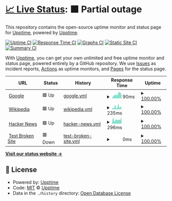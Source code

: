 # [📈 Live Status](https://upptime.github.io/upptime): <!--live status--> **🟧 Partial outage**

This repository contains the open-source uptime monitor and status page for [Upptime](https://upptime.js.org), powered by [Upptime](https://github.com/upptime/upptime).

[![Uptime CI](https://github.com/minecraftchest1/ArsRoboticsStatus/workflows/Uptime%20CI/badge.svg)](https://github.com/minecraftchest1/ArsRoboticsStatus/actions?query=workflow%3A%22Uptime+CI%22)
[![Response Time CI](https://github.com/minecraftchest1/ArsRoboticsStatus/workflows/Response%20Time%20CI/badge.svg)](https://github.com/minecraftchest1/ArsRoboticsStatus/actions?query=workflow%3A%22Response+Time+CI%22)
[![Graphs CI](https://github.com/minecraftchest1/ArsRoboticsStatus/workflows/Graphs%20CI/badge.svg)](https://github.com/minecraftchest1/ArsRoboticsStatus/actions?query=workflow%3A%22Graphs+CI%22)
[![Static Site CI](https://github.com/minecraftchest1/ArsRoboticsStatus/workflows/Static%20Site%20CI/badge.svg)](https://github.com/minecraftchest1/ArsRoboticsStatus/actions?query=workflow%3A%22Static+Site+CI%22)
[![Summary CI](https://github.com/minecraftchest1/ArsRoboticsStatus/workflows/Summary%20CI/badge.svg)](https://github.com/minecraftchest1/ArsRoboticsStatus/actions?query=workflow%3A%22Summary+CI%22)

With [Upptime](https://upptime.js.org), you can get your own unlimited and free uptime monitor and status page, powered entirely by a GitHub repository. We use [Issues](https://github.com/upptime/upptime/issues) as incident reports, [Actions](https://github.com/minecraftchest1/ArsRoboticsStatus/actions) as uptime monitors, and [Pages](https://upptime.github.io/upptime) for the status page.

<!--start: status pages-->
<!-- This summary is generated by Upptime (https://github.com/upptime/upptime) -->
<!-- Do not edit this manually, your changes will be overwritten -->
<!-- prettier-ignore -->
| URL | Status | History | Response Time | Uptime |
| --- | ------ | ------- | ------------- | ------ |
| <img alt="" src="https://favicons.githubusercontent.com/www.google.com" height="13"> [Google](https://www.google.com) | 🟩 Up | [google.yml](https://github.com/minecraftchest1/ArsRoboticsStatus/commits/HEAD/history/google.yml) | <details><summary><img alt="Response time graph" src="./graphs/google/response-time-week.png" height="20"> 90ms</summary><br><a href="https://minecraftchest1.github.io/ArsRoboticsStatus/history/google"><img alt="Response time 90" src="https://img.shields.io/endpoint?url=https%3A%2F%2Fraw.githubusercontent.com%2Fminecraftchest1%2FArsRoboticsStatus%2FHEAD%2Fapi%2Fgoogle%2Fresponse-time.json"></a><br><a href="https://minecraftchest1.github.io/ArsRoboticsStatus/history/google"><img alt="24-hour response time 90" src="https://img.shields.io/endpoint?url=https%3A%2F%2Fraw.githubusercontent.com%2Fminecraftchest1%2FArsRoboticsStatus%2FHEAD%2Fapi%2Fgoogle%2Fresponse-time-day.json"></a><br><a href="https://minecraftchest1.github.io/ArsRoboticsStatus/history/google"><img alt="7-day response time 90" src="https://img.shields.io/endpoint?url=https%3A%2F%2Fraw.githubusercontent.com%2Fminecraftchest1%2FArsRoboticsStatus%2FHEAD%2Fapi%2Fgoogle%2Fresponse-time-week.json"></a><br><a href="https://minecraftchest1.github.io/ArsRoboticsStatus/history/google"><img alt="30-day response time 90" src="https://img.shields.io/endpoint?url=https%3A%2F%2Fraw.githubusercontent.com%2Fminecraftchest1%2FArsRoboticsStatus%2FHEAD%2Fapi%2Fgoogle%2Fresponse-time-month.json"></a><br><a href="https://minecraftchest1.github.io/ArsRoboticsStatus/history/google"><img alt="1-year response time 90" src="https://img.shields.io/endpoint?url=https%3A%2F%2Fraw.githubusercontent.com%2Fminecraftchest1%2FArsRoboticsStatus%2FHEAD%2Fapi%2Fgoogle%2Fresponse-time-year.json"></a></details> | <details><summary><a href="https://minecraftchest1.github.io/ArsRoboticsStatus/history/google">100.00%</a></summary><a href="https://minecraftchest1.github.io/ArsRoboticsStatus/history/google"><img alt="All-time uptime 100.00%" src="https://img.shields.io/endpoint?url=https%3A%2F%2Fraw.githubusercontent.com%2Fminecraftchest1%2FArsRoboticsStatus%2FHEAD%2Fapi%2Fgoogle%2Fuptime.json"></a><br><a href="https://minecraftchest1.github.io/ArsRoboticsStatus/history/google"><img alt="24-hour uptime 100.00%" src="https://img.shields.io/endpoint?url=https%3A%2F%2Fraw.githubusercontent.com%2Fminecraftchest1%2FArsRoboticsStatus%2FHEAD%2Fapi%2Fgoogle%2Fuptime-day.json"></a><br><a href="https://minecraftchest1.github.io/ArsRoboticsStatus/history/google"><img alt="7-day uptime 100.00%" src="https://img.shields.io/endpoint?url=https%3A%2F%2Fraw.githubusercontent.com%2Fminecraftchest1%2FArsRoboticsStatus%2FHEAD%2Fapi%2Fgoogle%2Fuptime-week.json"></a><br><a href="https://minecraftchest1.github.io/ArsRoboticsStatus/history/google"><img alt="30-day uptime 100.00%" src="https://img.shields.io/endpoint?url=https%3A%2F%2Fraw.githubusercontent.com%2Fminecraftchest1%2FArsRoboticsStatus%2FHEAD%2Fapi%2Fgoogle%2Fuptime-month.json"></a><br><a href="https://minecraftchest1.github.io/ArsRoboticsStatus/history/google"><img alt="1-year uptime 100.00%" src="https://img.shields.io/endpoint?url=https%3A%2F%2Fraw.githubusercontent.com%2Fminecraftchest1%2FArsRoboticsStatus%2FHEAD%2Fapi%2Fgoogle%2Fuptime-year.json"></a></details>
| <img alt="" src="https://favicons.githubusercontent.com/en.wikipedia.org" height="13"> [Wikipedia](https://en.wikipedia.org) | 🟩 Up | [wikipedia.yml](https://github.com/minecraftchest1/ArsRoboticsStatus/commits/HEAD/history/wikipedia.yml) | <details><summary><img alt="Response time graph" src="./graphs/wikipedia/response-time-week.png" height="20"> 235ms</summary><br><a href="https://minecraftchest1.github.io/ArsRoboticsStatus/history/wikipedia"><img alt="Response time 235" src="https://img.shields.io/endpoint?url=https%3A%2F%2Fraw.githubusercontent.com%2Fminecraftchest1%2FArsRoboticsStatus%2FHEAD%2Fapi%2Fwikipedia%2Fresponse-time.json"></a><br><a href="https://minecraftchest1.github.io/ArsRoboticsStatus/history/wikipedia"><img alt="24-hour response time 235" src="https://img.shields.io/endpoint?url=https%3A%2F%2Fraw.githubusercontent.com%2Fminecraftchest1%2FArsRoboticsStatus%2FHEAD%2Fapi%2Fwikipedia%2Fresponse-time-day.json"></a><br><a href="https://minecraftchest1.github.io/ArsRoboticsStatus/history/wikipedia"><img alt="7-day response time 235" src="https://img.shields.io/endpoint?url=https%3A%2F%2Fraw.githubusercontent.com%2Fminecraftchest1%2FArsRoboticsStatus%2FHEAD%2Fapi%2Fwikipedia%2Fresponse-time-week.json"></a><br><a href="https://minecraftchest1.github.io/ArsRoboticsStatus/history/wikipedia"><img alt="30-day response time 235" src="https://img.shields.io/endpoint?url=https%3A%2F%2Fraw.githubusercontent.com%2Fminecraftchest1%2FArsRoboticsStatus%2FHEAD%2Fapi%2Fwikipedia%2Fresponse-time-month.json"></a><br><a href="https://minecraftchest1.github.io/ArsRoboticsStatus/history/wikipedia"><img alt="1-year response time 235" src="https://img.shields.io/endpoint?url=https%3A%2F%2Fraw.githubusercontent.com%2Fminecraftchest1%2FArsRoboticsStatus%2FHEAD%2Fapi%2Fwikipedia%2Fresponse-time-year.json"></a></details> | <details><summary><a href="https://minecraftchest1.github.io/ArsRoboticsStatus/history/wikipedia">100.00%</a></summary><a href="https://minecraftchest1.github.io/ArsRoboticsStatus/history/wikipedia"><img alt="All-time uptime 100.00%" src="https://img.shields.io/endpoint?url=https%3A%2F%2Fraw.githubusercontent.com%2Fminecraftchest1%2FArsRoboticsStatus%2FHEAD%2Fapi%2Fwikipedia%2Fuptime.json"></a><br><a href="https://minecraftchest1.github.io/ArsRoboticsStatus/history/wikipedia"><img alt="24-hour uptime 100.00%" src="https://img.shields.io/endpoint?url=https%3A%2F%2Fraw.githubusercontent.com%2Fminecraftchest1%2FArsRoboticsStatus%2FHEAD%2Fapi%2Fwikipedia%2Fuptime-day.json"></a><br><a href="https://minecraftchest1.github.io/ArsRoboticsStatus/history/wikipedia"><img alt="7-day uptime 100.00%" src="https://img.shields.io/endpoint?url=https%3A%2F%2Fraw.githubusercontent.com%2Fminecraftchest1%2FArsRoboticsStatus%2FHEAD%2Fapi%2Fwikipedia%2Fuptime-week.json"></a><br><a href="https://minecraftchest1.github.io/ArsRoboticsStatus/history/wikipedia"><img alt="30-day uptime 100.00%" src="https://img.shields.io/endpoint?url=https%3A%2F%2Fraw.githubusercontent.com%2Fminecraftchest1%2FArsRoboticsStatus%2FHEAD%2Fapi%2Fwikipedia%2Fuptime-month.json"></a><br><a href="https://minecraftchest1.github.io/ArsRoboticsStatus/history/wikipedia"><img alt="1-year uptime 100.00%" src="https://img.shields.io/endpoint?url=https%3A%2F%2Fraw.githubusercontent.com%2Fminecraftchest1%2FArsRoboticsStatus%2FHEAD%2Fapi%2Fwikipedia%2Fuptime-year.json"></a></details>
| <img alt="" src="https://favicons.githubusercontent.com/news.ycombinator.com" height="13"> [Hacker News](https://news.ycombinator.com) | 🟩 Up | [hacker-news.yml](https://github.com/minecraftchest1/ArsRoboticsStatus/commits/HEAD/history/hacker-news.yml) | <details><summary><img alt="Response time graph" src="./graphs/hacker-news/response-time-week.png" height="20"> 296ms</summary><br><a href="https://minecraftchest1.github.io/ArsRoboticsStatus/history/hacker-news"><img alt="Response time 296" src="https://img.shields.io/endpoint?url=https%3A%2F%2Fraw.githubusercontent.com%2Fminecraftchest1%2FArsRoboticsStatus%2FHEAD%2Fapi%2Fhacker-news%2Fresponse-time.json"></a><br><a href="https://minecraftchest1.github.io/ArsRoboticsStatus/history/hacker-news"><img alt="24-hour response time 296" src="https://img.shields.io/endpoint?url=https%3A%2F%2Fraw.githubusercontent.com%2Fminecraftchest1%2FArsRoboticsStatus%2FHEAD%2Fapi%2Fhacker-news%2Fresponse-time-day.json"></a><br><a href="https://minecraftchest1.github.io/ArsRoboticsStatus/history/hacker-news"><img alt="7-day response time 296" src="https://img.shields.io/endpoint?url=https%3A%2F%2Fraw.githubusercontent.com%2Fminecraftchest1%2FArsRoboticsStatus%2FHEAD%2Fapi%2Fhacker-news%2Fresponse-time-week.json"></a><br><a href="https://minecraftchest1.github.io/ArsRoboticsStatus/history/hacker-news"><img alt="30-day response time 296" src="https://img.shields.io/endpoint?url=https%3A%2F%2Fraw.githubusercontent.com%2Fminecraftchest1%2FArsRoboticsStatus%2FHEAD%2Fapi%2Fhacker-news%2Fresponse-time-month.json"></a><br><a href="https://minecraftchest1.github.io/ArsRoboticsStatus/history/hacker-news"><img alt="1-year response time 296" src="https://img.shields.io/endpoint?url=https%3A%2F%2Fraw.githubusercontent.com%2Fminecraftchest1%2FArsRoboticsStatus%2FHEAD%2Fapi%2Fhacker-news%2Fresponse-time-year.json"></a></details> | <details><summary><a href="https://minecraftchest1.github.io/ArsRoboticsStatus/history/hacker-news">100.00%</a></summary><a href="https://minecraftchest1.github.io/ArsRoboticsStatus/history/hacker-news"><img alt="All-time uptime 100.00%" src="https://img.shields.io/endpoint?url=https%3A%2F%2Fraw.githubusercontent.com%2Fminecraftchest1%2FArsRoboticsStatus%2FHEAD%2Fapi%2Fhacker-news%2Fuptime.json"></a><br><a href="https://minecraftchest1.github.io/ArsRoboticsStatus/history/hacker-news"><img alt="24-hour uptime 100.00%" src="https://img.shields.io/endpoint?url=https%3A%2F%2Fraw.githubusercontent.com%2Fminecraftchest1%2FArsRoboticsStatus%2FHEAD%2Fapi%2Fhacker-news%2Fuptime-day.json"></a><br><a href="https://minecraftchest1.github.io/ArsRoboticsStatus/history/hacker-news"><img alt="7-day uptime 100.00%" src="https://img.shields.io/endpoint?url=https%3A%2F%2Fraw.githubusercontent.com%2Fminecraftchest1%2FArsRoboticsStatus%2FHEAD%2Fapi%2Fhacker-news%2Fuptime-week.json"></a><br><a href="https://minecraftchest1.github.io/ArsRoboticsStatus/history/hacker-news"><img alt="30-day uptime 100.00%" src="https://img.shields.io/endpoint?url=https%3A%2F%2Fraw.githubusercontent.com%2Fminecraftchest1%2FArsRoboticsStatus%2FHEAD%2Fapi%2Fhacker-news%2Fuptime-month.json"></a><br><a href="https://minecraftchest1.github.io/ArsRoboticsStatus/history/hacker-news"><img alt="1-year uptime 100.00%" src="https://img.shields.io/endpoint?url=https%3A%2F%2Fraw.githubusercontent.com%2Fminecraftchest1%2FArsRoboticsStatus%2FHEAD%2Fapi%2Fhacker-news%2Fuptime-year.json"></a></details>
| <img alt="" src="https://favicons.githubusercontent.com/thissitedoesnotexist.koj.co" height="13"> [Test Broken Site](https://thissitedoesnotexist.koj.co) | 🟥 Down | [test-broken-site.yml](https://github.com/minecraftchest1/ArsRoboticsStatus/commits/HEAD/history/test-broken-site.yml) | <details><summary><img alt="Response time graph" src="./graphs/test-broken-site/response-time-week.png" height="20"> 0ms</summary><br><a href="https://minecraftchest1.github.io/ArsRoboticsStatus/history/test-broken-site"><img alt="Response time 0" src="https://img.shields.io/endpoint?url=https%3A%2F%2Fraw.githubusercontent.com%2Fminecraftchest1%2FArsRoboticsStatus%2FHEAD%2Fapi%2Ftest-broken-site%2Fresponse-time.json"></a><br><a href="https://minecraftchest1.github.io/ArsRoboticsStatus/history/test-broken-site"><img alt="24-hour response time 0" src="https://img.shields.io/endpoint?url=https%3A%2F%2Fraw.githubusercontent.com%2Fminecraftchest1%2FArsRoboticsStatus%2FHEAD%2Fapi%2Ftest-broken-site%2Fresponse-time-day.json"></a><br><a href="https://minecraftchest1.github.io/ArsRoboticsStatus/history/test-broken-site"><img alt="7-day response time 0" src="https://img.shields.io/endpoint?url=https%3A%2F%2Fraw.githubusercontent.com%2Fminecraftchest1%2FArsRoboticsStatus%2FHEAD%2Fapi%2Ftest-broken-site%2Fresponse-time-week.json"></a><br><a href="https://minecraftchest1.github.io/ArsRoboticsStatus/history/test-broken-site"><img alt="30-day response time 0" src="https://img.shields.io/endpoint?url=https%3A%2F%2Fraw.githubusercontent.com%2Fminecraftchest1%2FArsRoboticsStatus%2FHEAD%2Fapi%2Ftest-broken-site%2Fresponse-time-month.json"></a><br><a href="https://minecraftchest1.github.io/ArsRoboticsStatus/history/test-broken-site"><img alt="1-year response time 0" src="https://img.shields.io/endpoint?url=https%3A%2F%2Fraw.githubusercontent.com%2Fminecraftchest1%2FArsRoboticsStatus%2FHEAD%2Fapi%2Ftest-broken-site%2Fresponse-time-year.json"></a></details> | <details><summary><a href="https://minecraftchest1.github.io/ArsRoboticsStatus/history/test-broken-site">100.00%</a></summary><a href="https://minecraftchest1.github.io/ArsRoboticsStatus/history/test-broken-site"><img alt="All-time uptime 100.00%" src="https://img.shields.io/endpoint?url=https%3A%2F%2Fraw.githubusercontent.com%2Fminecraftchest1%2FArsRoboticsStatus%2FHEAD%2Fapi%2Ftest-broken-site%2Fuptime.json"></a><br><a href="https://minecraftchest1.github.io/ArsRoboticsStatus/history/test-broken-site"><img alt="24-hour uptime 100.00%" src="https://img.shields.io/endpoint?url=https%3A%2F%2Fraw.githubusercontent.com%2Fminecraftchest1%2FArsRoboticsStatus%2FHEAD%2Fapi%2Ftest-broken-site%2Fuptime-day.json"></a><br><a href="https://minecraftchest1.github.io/ArsRoboticsStatus/history/test-broken-site"><img alt="7-day uptime 100.00%" src="https://img.shields.io/endpoint?url=https%3A%2F%2Fraw.githubusercontent.com%2Fminecraftchest1%2FArsRoboticsStatus%2FHEAD%2Fapi%2Ftest-broken-site%2Fuptime-week.json"></a><br><a href="https://minecraftchest1.github.io/ArsRoboticsStatus/history/test-broken-site"><img alt="30-day uptime 100.00%" src="https://img.shields.io/endpoint?url=https%3A%2F%2Fraw.githubusercontent.com%2Fminecraftchest1%2FArsRoboticsStatus%2FHEAD%2Fapi%2Ftest-broken-site%2Fuptime-month.json"></a><br><a href="https://minecraftchest1.github.io/ArsRoboticsStatus/history/test-broken-site"><img alt="1-year uptime 100.00%" src="https://img.shields.io/endpoint?url=https%3A%2F%2Fraw.githubusercontent.com%2Fminecraftchest1%2FArsRoboticsStatus%2FHEAD%2Fapi%2Ftest-broken-site%2Fuptime-year.json"></a></details>

<!--end: status pages-->

[**Visit our status website →**](https://upptime.github.io/upptime)

## 📄 License

- Powered by: [Upptime](https://github.com/upptime/upptime)
- Code: [MIT](./LICENSE) © [Upptime](https://upptime.js.org)
- Data in the `./history` directory: [Open Database License](https://opendatacommons.org/licenses/odbl/1-0/)
